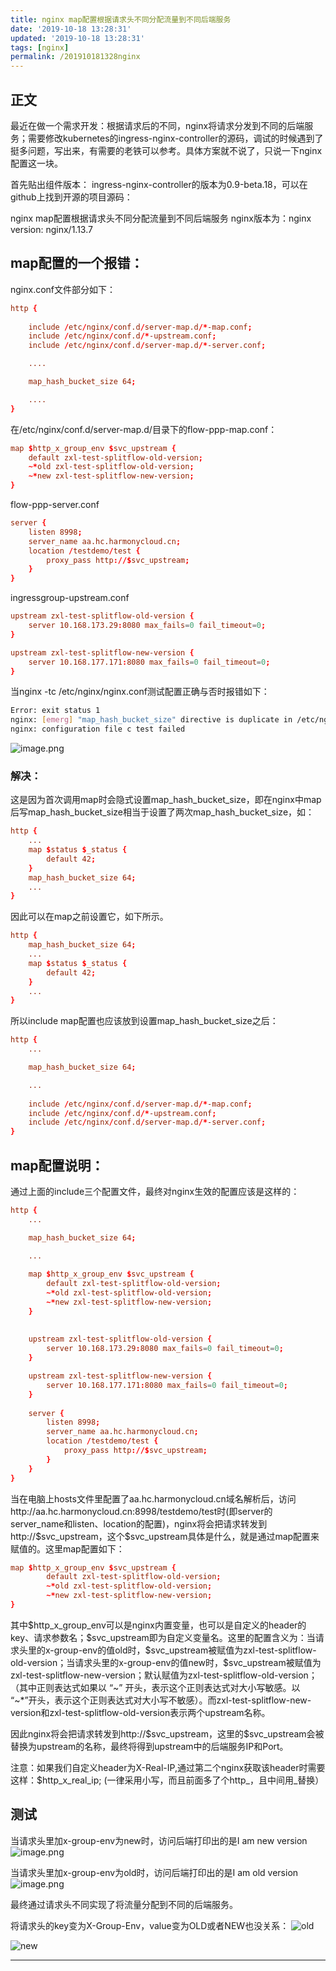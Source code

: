 ```yaml
---
title: nginx map配置根据请求头不同分配流量到不同后端服务
date: '2019-10-18 13:28:31'
updated: '2019-10-18 13:28:31'
tags: [nginx]
permalink: /201910181328nginx
---
```


## 正文

最近在做一个需求开发：根据请求后的不同，nginx将请求分发到不同的后端服务；需要修改kubernetes的ingress-nginx-controller的源码，调试的时候遇到了挺多问题，写出来，有需要的老铁可以参考。具体方案就不说了，只说一下nginx配置这一块。

首先贴出组件版本：
ingress-nginx-controller的版本为0.9-beta.18，可以在github上找到开源的项目源码：

nginx map配置根据请求头不同分配流量到不同后端服务
nginx版本为：nginx version: nginx/1.13.7

## map配置的一个报错：
nginx.conf文件部分如下：
```conf
http {
	
    include /etc/nginx/conf.d/server-map.d/*-map.conf;
    include /etc/nginx/conf.d/*-upstream.conf;
    include /etc/nginx/conf.d/server-map.d/*-server.conf;

	....

    map_hash_bucket_size 64;

	....
}
```
在/etc/nginx/conf.d/server-map.d/目录下的flow-ppp-map.conf：
```conf
map $http_x_group_env $svc_upstream {
	default zxl-test-splitflow-old-version;
	~*old zxl-test-splitflow-old-version;
	~*new zxl-test-splitflow-new-version;
}
```

flow-ppp-server.conf
```conf
server {
	listen 8998;
	server_name aa.hc.harmonycloud.cn;
	location /testdemo/test {
		proxy_pass http://$svc_upstream;
	}
}
```

ingressgroup-upstream.conf
```conf
upstream zxl-test-splitflow-old-version {
	server 10.168.173.29:8080 max_fails=0 fail_timeout=0;
}

upstream zxl-test-splitflow-new-version {
	server 10.168.177.171:8080 max_fails=0 fail_timeout=0;
}
```
当nginx -tc /etc/nginx/nginx.conf测试配置正确与否时报错如下：
```sh
Error: exit status 1
nginx: [emerg] "map_hash_bucket_size" directive is duplicate in /etc/nginx/nginx.conf:60
nginx: configuration file c test failed
```

![image.png](https://cdn.jsdelivr.net/gh/smallersoup/jsDelivr-cdn@main/blog/article/imgconvert-csdnimg/878ee43f4cb8699eaa1f8e5fc82b0e58.png)

### 解决：

这是因为首次调用map时会隐式设置map_hash_bucket_size，即在nginx中map后写map_hash_bucket_size相当于设置了两次map_hash_bucket_size，如：
```conf
http {
    ...
    map $status $_status {
        default 42;
    }
    map_hash_bucket_size 64;
    ...
}
```
因此可以在map之前设置它，如下所示。
```conf
http {
    map_hash_bucket_size 64;
    ...
    map $status $_status {
        default 42;
    }
    ...
}
```
所以include map配置也应该放到设置map_hash_bucket_size之后：
```conf
http {
	...

    map_hash_bucket_size 64;

	...
	
	include /etc/nginx/conf.d/server-map.d/*-map.conf;
    include /etc/nginx/conf.d/*-upstream.conf;
    include /etc/nginx/conf.d/server-map.d/*-server.conf;
}
```

## map配置说明：

通过上面的include三个配置文件，最终对nginx生效的配置应该是这样的：

```conf
http {
	...

    map_hash_bucket_size 64;

	...
	
	map $http_x_group_env $svc_upstream {
		default zxl-test-splitflow-old-version;
		~*old zxl-test-splitflow-old-version;
		~*new zxl-test-splitflow-new-version;
	}
	
	
    upstream zxl-test-splitflow-old-version {
		server 10.168.173.29:8080 max_fails=0 fail_timeout=0;
	}

	upstream zxl-test-splitflow-new-version {
		server 10.168.177.171:8080 max_fails=0 fail_timeout=0;
	}
	
    server {
		listen 8998;
		server_name aa.hc.harmonycloud.cn;
		location /testdemo/test {
			proxy_pass http://$svc_upstream;
		}
	}
}
```
当在电脑上hosts文件里配置了aa.hc.harmonycloud.cn域名解析后，访问http://aa.hc.harmonycloud.cn:8998/testdemo/test时(即server的server_name和listen、location的配置)，nginx将会把请求转发到http://\$svc_upstream，这个$svc_upstream具体是什么，就是通过map配置来赋值的。这里map配置如下：
```conf
map $http_x_group_env $svc_upstream {
		default zxl-test-splitflow-old-version;
		~*old zxl-test-splitflow-old-version;
		~*new zxl-test-splitflow-new-version;
}
```
其中\$http_x_group_env可以是nginx内置变量，也可以是自定义的header的key、请求参数名；\$svc_upstream即为自定义变量名。这里的配置含义为：当请求头里的x-group-env的值old时，\$svc_upstream被赋值为zxl-test-splitflow-old-version；当请求头里的x-group-env的值new时，\$svc_upstream被赋值为zxl-test-splitflow-new-version；默认赋值为zxl-test-splitflow-old-version；
（其中正则表达式如果以 “~” 开头，表示这个正则表达式对大小写敏感。以 “~*”开头，表示这个正则表达式对大小写不敏感）。而zxl-test-splitflow-new-version和zxl-test-splitflow-old-version表示两个upstream名称。

因此nginx将会把请求转发到http://\$svc_upstream，这里的$svc_upstream会被替换为upstream的名称，最终将得到upstream中的后端服务IP和Port。

注意：如果我们自定义header为X-Real-IP,通过第二个nginx获取该header时需要这样：$http_x_real_ip; (一律采用小写，而且前面多了个http_，且中间用_替换）

## 测试

当请求头里加x-group-env为new时，访问后端打印出的是I am new version
![image.png](https://cdn.jsdelivr.net/gh/smallersoup/jsDelivr-cdn@main/blog/article/imgconvert-csdnimg/c020862ccbf322024d548246d559ee18.png)

当请求头里加x-group-env为old时，访问后端打印出的是I am old version
![image.png](https://cdn.jsdelivr.net/gh/smallersoup/jsDelivr-cdn@main/blog/article/imgconvert-csdnimg/cc43cf27dea070fcad7a50a161e6bdc2.png)

最终通过请求头不同实现了将流量分配到不同的后端服务。

将请求头的key变为X-Group-Env，value变为OLD或者NEW也没关系：
![old](https://cdn.jsdelivr.net/gh/smallersoup/jsDelivr-cdn@main/blog/article/imgconvert-csdnimg/2937e11607c916dbc612682936ef03bc.png)


![new](https://cdn.jsdelivr.net/gh/smallersoup/jsDelivr-cdn@main/blog/article/imgconvert-csdnimg/686a8b0ffef00bdf8204241b4c71e49d.png)








---------
